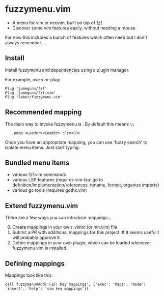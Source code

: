 # fuzzymenu.vim

 * A menu for vim or neovim, built on top of [fzf](https://github.com/junegunn/fzf). 
 * Discover some vim features easily, without needing a mouse.

For now this includes a bunch of features which often need but I don't always remember. ...

## Install

Install fuzzymenu and dependencies using a plugin manager.

For example, use vim-plug:

```vim
Plug 'junegunn/fzf'
Plug 'junegunn/fzf.vim'
Plug 'laher/fuzzymenu.vim'
```

## Recommended mapping

The main way to invoke fuzzymenu is <Leader><Leader>. By default this means `\\`

```vim
	nmap <Leader><Leader> :Fzm<CR>
```

Once you have an appropriate mapping, you can use 'fuzzy search' to isolate menu items. Just start typing.

## Bundled menu items

 * various fzf.vim commands
 * various LSP features (requires vim-lsp: go to definition/implementation/references. rename, format, organize imports)
 * various go tools (requires gothx.vim)

## Extend fuzzymenu.vim

There are a few ways you can introduce mappings...

0. Create mappings in your own .vimrc (or init.vim) file
1. Submit a PR with additional mappings for this project. If it seems useful I will probably approve it.
2. Define mappings in your own plugin, which can be loaded whenever fuzzymenu.vim is installed.

## Defining mappings

Mappings look like this:

```vim
call fuzzymenu#Add('FZF: Key mappings', {'exec': 'Maps', 'mode': 'insert', 'help': 'vim key mappings'})
```
